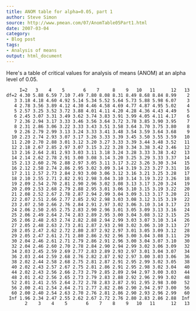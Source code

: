 ```yaml
---
title: ANOM table for alpha=0.05, part 1
author: Steve Simon
source: http://www.pmean.com/07/AnomTable05Part1.html
date: 2007-03-04
category:
- Blog post
tags:
- Analysis of means
output: html_document
---
```

Here\'s a table of critical values for analysis of means (ANOM) at an
alpha level of 0.05.

`     I=2   3    4    5       6    7     8    9   10   11      12   13   df=2 4.30 5.88 6.59 7.10 7.49 7.80 8.08 8.31 8.49 8.68 8.84 8.99    2    3 3.18 4.18 4.60 4.92 5.14 5.34 5.52 5.64 5.73 5.88 5.98 6.07    3     4 2.78 3.56 3.89 4.12 4.30 4.46 4.58 4.69 4.77 4.87 4.95 5.02    4    5 2.57 3.25 3.52 3.72 3.88 4.01 4.11 4.20 4.28 4.36 4.43 4.49    5       6 2.45 3.07 3.31 3.49 3.62 3.74 3.83 3.91 3.99 4.05 4.11 4.17    6    7 2.36 2.94 3.17 3.33 3.46 3.56 3.64 3.72 3.78 3.85 3.90 3.95    7    8 2.31 2.86 3.06 3.22 3.33 3.43 3.51 3.58 3.64 3.70 3.75 3.80    8    9 2.26 2.79 2.99 3.13 3.24 3.33 3.41 3.48 3.54 3.59 3.64 3.68    9   10 2.23 2.74 2.93 3.07 3.17 3.26 3.33 3.39 3.45 3.50 3.55 3.59   10      11 2.20 2.70 2.88 3.01 3.12 3.20 3.27 3.33 3.39 3.44 3.48 3.52   11   12 2.18 2.67 2.85 2.97 3.07 3.15 3.22 3.28 3.34 3.38 3.42 3.46   12   13 2.16 2.64 2.81 2.93 3.03 3.11 3.18 3.24 3.28 3.33 3.38 3.42   13   14 2.14 2.62 2.78 2.91 3.00 3.08 3.14 3.20 3.25 3.29 3.33 3.37   14   15 2.13 2.60 2.76 2.88 2.97 3.05 3.11 3.17 3.22 3.26 3.30 3.34   15      16 2.12 2.58 2.74 2.86 2.95 3.02 3.09 3.14 3.19 3.23 3.27 3.31   16   17 2.11 2.57 2.73 2.84 2.93 3.00 3.06 3.12 3.16 3.21 3.25 3.28   17   18 2.10 2.55 2.71 2.82 2.91 2.98 3.04 3.10 3.14 3.19 3.22 3.26   18   19 2.09 2.54 2.70 2.81 2.90 2.96 3.02 3.08 3.13 3.17 3.20 3.24   19   20 2.09 2.53 2.68 2.79 2.88 2.95 3.01 3.06 3.10 3.15 3.19 3.22   20      21 2.08 2.52 2.67 2.78 2.87 2.94 2.99 3.04 3.09 3.13 3.17 3.20   21   22 2.07 2.51 2.66 2.77 2.85 2.92 2.98 3.03 3.08 3.12 3.15 3.19   22   23 2.07 2.50 2.66 2.76 2.84 2.91 2.97 3.02 3.06 3.10 3.14 3.17   23   24 2.06 2.50 2.65 2.75 2.83 2.90 2.96 3.01 3.05 3.09 3.13 3.16   24   25 2.06 2.49 2.64 2.74 2.83 2.89 2.95 3.00 3.04 3.08 3.12 3.15   25      26 2.06 2.48 2.63 2.74 2.82 2.88 2.94 2.99 3.03 3.07 3.10 3.14   26   27 2.05 2.48 2.63 2.73 2.81 2.87 2.93 2.98 3.02 3.06 3.10 3.13   27   28 2.05 2.47 2.62 2.72 2.80 2.87 2.92 2.97 3.01 3.05 3.09 3.12   28   29 2.05 2.47 2.61 2.71 2.80 2.86 2.92 2.96 3.00 3.04 3.08 3.11   29   30 2.04 2.46 2.61 2.71 2.79 2.86 2.91 2.96 3.00 3.04 3.07 3.10   30      32 2.04 2.46 2.60 2.70 2.78 2.84 2.90 2.94 2.99 3.02 3.06 3.09   32   34 2.03 2.45 2.59 2.69 2.77 2.83 2.89 2.93 2.97 3.01 3.04 3.07   34   36 2.03 2.44 2.59 2.68 2.76 2.82 2.87 2.92 2.97 3.00 3.03 3.06   36   38 2.02 2.44 2.58 2.68 2.75 2.81 2.87 2.91 2.95 2.99 3.02 3.05   38   40 2.02 2.43 2.57 2.67 2.75 2.81 2.86 2.91 2.95 2.98 3.02 3.04   40      44 2.02 2.43 2.56 2.66 2.73 2.79 2.85 2.89 2.94 2.97 3.00 3.03   44   48 2.01 2.42 2.56 2.65 2.73 2.79 2.83 2.88 2.92 2.96 2.99 3.02   48   52 2.01 2.41 2.55 2.64 2.72 2.78 2.83 2.87 2.91 2.95 2.98 3.00   52   56 2.00 2.41 2.54 2.64 2.71 2.77 2.82 2.86 2.90 2.94 2.97 3.00   56   60 2.00 2.40 2.54 2.63 2.70 2.76 2.81 2.86 2.90 2.93 2.96 2.99   60    Inf 1.96 2.34 2.47 2.55 2.62 2.67 2.72 2.76 2.80 2.83 2.86 2.88  Inf        2    3    4    5       6    7    8    9   10   11      12   13`
